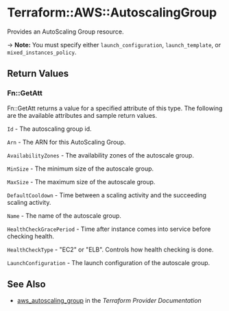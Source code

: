 # Terraform::AWS::AutoscalingGroup

Provides an AutoScaling Group resource.

-> **Note:** You must specify either `launch_configuration`, `launch_template`, or `mixed_instances_policy`.

## Return Values

### Fn::GetAtt

Fn::GetAtt returns a value for a specified attribute of this type. The following are the available attributes and sample return values.

`Id` - The autoscaling group id.

`Arn` - The ARN for this AutoScaling Group.

`AvailabilityZones` - The availability zones of the autoscale group.

`MinSize` - The minimum size of the autoscale group.

`MaxSize` - The maximum size of the autoscale group.

`DefaultCooldown` - Time between a scaling activity and the succeeding scaling activity.

`Name` - The name of the autoscale group.

`HealthCheckGracePeriod` - Time after instance comes into service before checking health.

`HealthCheckType` - "EC2" or "ELB". Controls how health checking is done.

`LaunchConfiguration` - The launch configuration of the autoscale group.

## See Also

* [aws_autoscaling_group](https://www.terraform.io/docs/providers/aws/r/autoscaling_group.html) in the _Terraform Provider Documentation_
